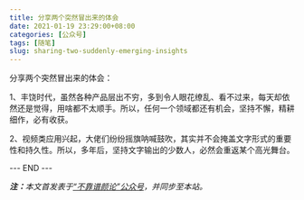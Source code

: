 ```yaml
---
title: 分享两个突然冒出来的体会
date: 2021-01-19 23:29:00+08:00
categories: [公众号]
tags: [随笔]
slug: sharing-two-suddenly-emerging-insights
---
```


分享两个突然冒出来的体会：

1、丰饶时代，虽然各种产品层出不穷，多到令人眼花缭乱、看不过来，每天却依然还是觉得，用啥都不太顺手。所以，任何一个领域都还有机会，坚持不懈，精耕细作，必有收获。

2、视频类应用兴起，大佬们纷纷摇旗呐喊鼓吹，其实并不会掩盖文字形式的重要性和持久性。所以，多年后，坚持文字输出的少数人，必然会重返某个高光舞台。

<div class="p-5 text-center">--- END ---</div>

<i><b>注：</b>本文首发表于[“不靠谱颜论”公众号](https://mp.weixin.qq.com/s/4GaYwVpE3wW6nWO0kc4Scg)，并同步至本站。</i>
